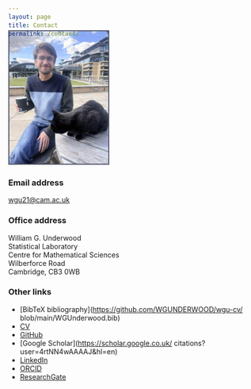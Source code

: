 ```yaml
---
layout: page
title: Contact
permalink: /contact/
---
```


<div class="frame">
<img
style="width: 200px; border: 2px solid #54576a; margin-top: -45px"
src="/assets/general/maths_cat.jpeg">
</div>

### Email address
[wgu21@cam.ac.uk](mailto:wgu21@cam.ac.uk)

### Office address
William G. Underwood <br>
Statistical Laboratory <br>
Centre for Mathematical Sciences <br>
Wilberforce Road <br>
Cambridge, CB3 0WB <br>

### Other links
- [BibTeX bibliography](https://github.com/WGUNDERWOOD/wgu-cv/
  blob/main/WGUnderwood.bib)
- [CV](https://github.com/WGUNDERWOOD/wgu-cv/blob/main/WGUnderwood.pdf)
- [GitHub](https://github.com/WGUNDERWOOD)
- [Google Scholar](https://scholar.google.co.uk/
  citations?user=4rtNN4wAAAAJ&hl=en)
- [LinkedIn](https://www.linkedin.com/in/william--underwood/)
- [ORCID](https://orcid.org/0000-0003-4604-1548)
- [ResearchGate](https://www.researchgate.net/profile/William-Underwood-4)
